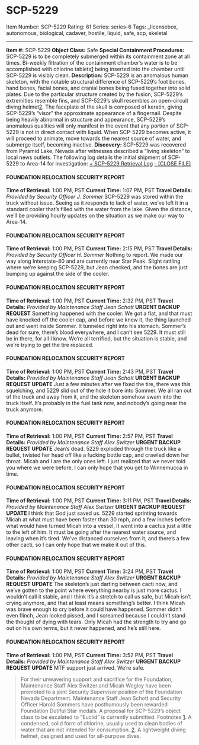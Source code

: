 # SCP-5229
Item Number: SCP-5229
Rating: 61
Series: series-6
Tags: _licensebox, autonomous, biological, cadaver, hostile, liquid, safe, scp, skeletal

---

**Item #:** SCP-5229
**Object Class:** Safe
**Special Containment Procedures:** SCP-5229 is to be completely submerged within its containment zone at all times. Bi-weekly filtration of the containment chamber’s water is to be accomplished with chlorine tablets[1](javascript:;) being inserted into the chamber until SCP-5229 is visibly clean.
**Description:** SCP-5229 is an anomalous human skeleton, with the notable structural difference of SCP-5229’s foot bones, hand bones, facial bones, and cranial bones being fused together into solid plates. Due to the particular structure created by the fusion, SCP-5229’s extremities resemble fins, and SCP-5229’s skull resembles an open-circuit diving helmet[2](javascript:;). The faceplate of the skull is composed of keratin, giving SCP-5229’s “visor” the approximate appearance of a fingernail.
Despite being heavily abnormal in structure and appearance, SCP-5229’s anomalous qualities will only manifest in the event that any portion of SCP-5229 is not in direct contact with liquid. When SCP-5229 becomes active, it will proceed to animate, move towards the nearest source of water, and submerge itself, becoming inactive.
**Discovery:** SCP-5229 was recovered from Pyramid Lake, Nevada after witnesses described a “living skeleton” to local news outlets. The following log details the initial shipment of SCP-5229 to Area-14 for investigation:
[\+ SCP-5229 Retrieval Log](javascript:;)
[\- [CLOSE FILE]](javascript:;)
#### FOUNDATION RELOCATION SECURITY REPORT
**Time of Retrieval:** 1:00 PM, PST
**Current Time:** 1:07 PM, PST
**Travel Details:** _Provided by Security Officer J. Sommer_ SCP-5229 was stored within the truck without issue. Seeing as it responds to lack of water, we’ve left it in a standard cooler that’s filled with the water from the lake. Given the distance, we’ll be providing hourly updates on the situation as we make our way to Area-14.
#### FOUNDATION RELOCATION SECURITY REPORT
**Time of Retrieval:** 1:00 PM, PST
**Current Time:** 2:15 PM, PST
**Travel Details:** _Provided by Security Officer H. Sommer_ Nothing to report. We made our way along Interstate-80 and are currently near Star Peak. Slight rattling where we’re keeping SCP-5229, but Jean checked, and the bones are just bumping up against the side of the cooler.
#### FOUNDATION RELOCATION SECURITY REPORT
**Time of Retrieval:** 1:00 PM, PST
**Current Time:** 2:32 PM, PST
**Travel Details:** _Provided by Maintenance Staff Jean Schott_ **URGENT BACKUP REQUEST** Something happened with the cooler. We got a flat, and that must have knocked off the cooler cap, and before we knew it, the thing launched out and went inside Sommer. It tunneled right into his stomach. Sommer’s dead for sure, there’s blood everywhere, and I can’t see 5229. It must still be in there, for all I know. We’re all terrified, but the situation is stable, and we’re trying to get the tire replaced.
#### FOUNDATION RELOCATION SECURITY REPORT
**Time of Retrieval:** 1:00 PM, PST
**Current Time:** 2:43 PM, PST
**Travel Details:** _Provided by Maintenance Staff Jean Schott_ **URGENT BACKUP REQUEST UPDATE** Just a few minutes after we fixed the tire, there was this squelching, and 5229 slid out of the hole it bore into Sommer. We all ran out of the truck and away from it, and the skeleton somehow swam into the truck itself. It’s probably in the fuel tank now, and nobody’s going near the truck anymore.
#### FOUNDATION RELOCATION SECURITY REPORT
**Time of Retrieval:** 1:00 PM, PST
**Current Time:** 2:57 PM, PST
**Travel Details:** _Provided by Maintenance Staff Alex Switzer_ **URGENT BACKUP REQUEST UPDATE** Jean’s dead. 5229 exploded through the truck like a bullet, twisted her head off like a fucking bottle cap, and crawled down her throat. Micah and I are the only ones left. I just realized that we never told you where we were before, I can only hope that you get to Winnemucca in time.
#### FOUNDATION RELOCATION SECURITY REPORT
**Time of Retrieval:** 1:00 PM, PST
**Current Time:** 3:11 PM, PST
**Travel Details:** _Provided by Maintenance Staff Alex Switzer_ **URGENT BACKUP REQUEST UPDATE** I think that God just saved us. 5229 started sprinting towards Micah at what must have been faster than 30 mph, and a few inches before what would have turned Micah into a vessel, it went into a cactus just a little to the left of him. It must be going after the nearest water source, and leaving when it’s tired. We’ve distanced ourselves from it, and there’s a few other cacti, so I can only hope that we make it out of this.
#### FOUNDATION RELOCATION SECURITY REPORT
**Time of Retrieval:** 1:00 PM, PST
**Current Time:** 3:24 PM, PST
**Travel Details:** _Provided by Maintenance Staff Alex Switzer_ **URGENT BACKUP REQUEST UPDATE** The skeleton’s just darting between cacti now, and we’ve gotten to the point where everything nearby is just more cactus. I wouldn’t call it stable, and I think it’s a stretch to call us safe, but Micah isn’t crying anymore, and that at least means something’s better. I think Micah was brave enough to cry before it could have happened. Sommer didn’t even flinch, Jean looked pissed, and I screamed because I couldn’t stand the thought of dying with tears. Only Micah had the strength to try and go out on his own terms, but it never happened, and he’s still here.
#### FOUNDATION RELOCATION SECURITY REPORT
**Time of Retrieval:** 1:00 PM, PST
**Current Time:** 3:52 PM, PST
**Travel Details:** _Provided by Maintenance Staff Alex Switzer_ **URGENT BACKUP REQUEST UPDATE** MTF support just arrived. We’re safe.
> For their unwavering support and sacrifice for the Foundation, Maintenance Staff Alex Switzer and Micah Wegley have been promoted to a joint Security Supervisor position of the Foundation Nevada Department. Maintenance Staff Jean Schott and Security Officer Harold Sommers have posthumously been rewarded Foundation Dutiful Star medals. A proposal for SCP-5229’s object class to be escalated to “Euclid” is currently submitted.
Footnotes
[1](javascript:;). A condensed, solid form of chlorine, usually used to clean bodies of water that are not intended for consumption.
[2](javascript:;). A lightweight diving helmet, designed and used for all-purpose dives.